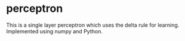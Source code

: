 # perceptron
This is a single layer perceptron which uses the delta rule for learning. Implemented using numpy and Python.
